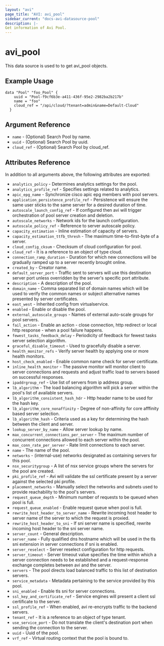 ```yaml
---
layout: "avi"
page_title: "AVI: avi_pool"
sidebar_current: "docs-avi-datasource-pool"
description: |-
Get information of Avi Pool.
---
```


# avi_pool

This data source is used to to get avi_pool objects.

## Example Usage

```hcl
data "Pool" "foo_Pool" {
    uuid = "Pool-f9cf6b3e-a411-436f-95e2-2982ba2b217b"
    name = "foo"
    cloud_ref = "/api/cloud/?tenant=admin&name=Default-Cloud"
  }
```

## Argument Reference

* `name` - (Optional) Search Pool by name.
* `uuid` - (Optional) Search Pool by uuid.
* `cloud_ref` - (Optional) Search Pool by cloud_ref.
  
## Attributes Reference

In addition to all arguments above, the following attributes are exported:

* `analytics_policy` - Determines analytics settings for the pool.
* `analytics_profile_ref` - Specifies settings related to analytics.
* `apic_epg_name` - Synchronize cisco apic epg members with pool servers.
* `application_persistence_profile_ref` - Persistence will ensure the same user sticks to the same server for a desired duration of time.
* `autoscale_launch_config_ref` - If configured then avi will trigger orchestration of pool server creation and deletion.
* `autoscale_networks` - Network ids for the launch configuration.
* `autoscale_policy_ref` - Reference to server autoscale policy.
* `capacity_estimation` - Inline estimation of capacity of servers.
* `capacity_estimation_ttfb_thresh` - The maximum time-to-first-byte of a server.
* `cloud_config_cksum` - Checksum of cloud configuration for pool.
* `cloud_ref` - It is a reference to an object of type cloud.
* `connection_ramp_duration` - Duration for which new connections will be gradually ramped up to a server recently brought online.
* `created_by` - Creator name.
* `default_server_port` - Traffic sent to servers will use this destination server port unless overridden by the server's specific port attribute.
* `description` - A description of the pool.
* `domain_name` - Comma separated list of domain names which will be used to verify the common names or subject alternative names presented by server certificates.
* `east_west` - Inherited config from virtualservice.
* `enabled` - Enable or disable the pool.
* `external_autoscale_groups` - Names of external auto-scale groups for pool servers.
* `fail_action` - Enable an action - close connection, http redirect or local http response - when a pool failure happens.
* `fewest_tasks_feedback_delay` - Periodicity of feedback for fewest tasks server selection algorithm.
* `graceful_disable_timeout` - Used to gracefully disable a server.
* `health_monitor_refs` - Verify server health by applying one or more health monitors.
* `host_check_enabled` - Enable common name check for server certificate.
* `inline_health_monitor` - The passive monitor will monitor client to server connections and requests and adjust traffic load to servers based on successful responses.
* `ipaddrgroup_ref` - Use list of servers from ip address group.
* `lb_algorithm` - The load balancing algorithm will pick a server within the pool's list of available servers.
* `lb_algorithm_consistent_hash_hdr` - Http header name to be used for the hash key.
* `lb_algorithm_core_nonaffinity` - Degree of non-affinity for core afffinity based server selection.
* `lb_algorithm_hash` - Criteria used as a key for determining the hash between the client and  server.
* `lookup_server_by_name` - Allow server lookup by name.
* `max_concurrent_connections_per_server` - The maximum number of concurrent connections allowed to each server within the pool.
* `max_conn_rate_per_server` - Rate limit connections to each server.
* `name` - The name of the pool.
* `networks` - (internal-use) networks designated as containing servers for this pool.
* `nsx_securitygroup` - A list of nsx service groups where the servers for the pool are created.
* `pki_profile_ref` - Avi will validate the ssl certificate present by a server against the selected pki profile.
* `placement_networks` - Manually select the networks and subnets used to provide reachability to the pool's servers.
* `request_queue_depth` - Minimum number of requests to be queued when pool is full.
* `request_queue_enabled` - Enable request queue when pool is full.
* `rewrite_host_header_to_server_name` - Rewrite incoming host header to server name of the server to which the request is proxied.
* `rewrite_host_header_to_sni` - If sni server name is specified, rewrite incoming host header to the sni server name.
* `server_count` - General description.
* `server_name` - Fully qualified dns hostname which will be used in the tls sni extension in server connections if sni is enabled.
* `server_reselect` - Server reselect configuration for http requests.
* `server_timeout` - Server timeout value specifies the time within which a server connection needs to be established and a request-response exchange completes between avi and the server.
* `servers` - The pool directs load balanced traffic to this list of destination servers.
* `service_metadata` - Metadata pertaining to the service provided by this pool.
* `sni_enabled` - Enable tls sni for server connections.
* `ssl_key_and_certificate_ref` - Service engines will present a client ssl certificate to the server.
* `ssl_profile_ref` - When enabled, avi re-encrypts traffic to the backend servers.
* `tenant_ref` - It is a reference to an object of type tenant.
* `use_service_port` - Do not translate the client's destination port when sending the connection to the server.
* `uuid` - Uuid of the pool.
* `vrf_ref` - Virtual routing context that the pool is bound to.


